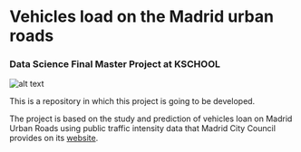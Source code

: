 # Vehicles load on the Madrid urban roads
### Data Science Final Master Project at KSCHOOL

![alt text](https://github.com/antoniobravo05/TFM_KSchool-Vehicles_load_on_the_Madrid_urban_roads/blob/master/Documents/traficomadridpicture.png)


This is a repository in which this project is going to be developed.

The project is based on the study and prediction of vehicles loan on Madrid Urban Roads using public traffic intensity data that Madrid City Council provides on its [website](https://datos.madrid.es/portal/site/egob/menuitem.c05c1f754a33a9fbe4b2e4b284f1a5a0/?vgnextoid=33cb30c367e78410VgnVCM1000000b205a0aRCRD&vgnextchannel=374512b9ace9f310VgnVCM100000171f5a0aRCRD).
